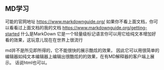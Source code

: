 ## MD学习
可能的官网地址
https://www.markdownguide.org/
如果你不看上面文档，你可以看看过上面文档的我的文档
https://www.markdownguide.org/getting-started
什么是MarkDown
它是一个轻量级标记语言你可以用它给纯文本增加好看的效果，这玩意儿现在在世界上很流行

md并不是所见即所得的，它不能很快的展示酷炫的效果，
因此它可以用很简单的编辑器如纯文本编辑器上编辑出很酷炫的的效果，在有MD解释器的客户端上展示。
话说html也可以。


